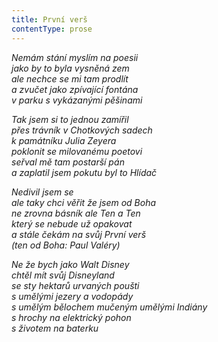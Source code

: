 ```yaml
---
title: První verš
contentType: prose
---
```


<section>

_Nemám stání myslím na poesii  
jako by to byla vysněná zem  
ale nechce se mi tam prodlít  
a zvučet jako zpívající fontána  
v parku s vykázanými pěšinami_

_Tak jsem si to jednou zamířil  
přes trávník v Chotkových sadech  
k památníku Julia Zeyera  
poklonit se milovanému poetovi  
seřval mě tam postarší pán  
a zaplatil jsem pokutu byl to Hlídač_

_Nedivil jsem se  
ale taky chci věřit že jsem od Boha  
ne zrovna básník ale Ten a Ten  
který se nebude už opakovat  
a stále čekám na svůj První verš  
(ten od Boha: Paul Valéry)_

_Ne že bych jako Walt Disney  
chtěl mít svůj Disneyland  
se sty hektarů urvaných poušti  
s umělými jezery a vodopády  
s umělým bělochem mučeným umělými Indiány  
s hrochy na elektrický pohon  
s životem na baterku_

</section>
